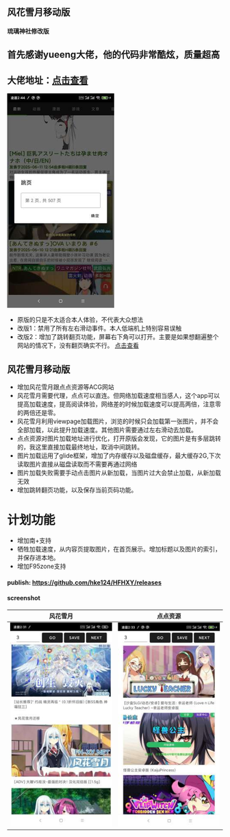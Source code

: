 ## 风花雪月移动版
#### 琉璃神社修改版
## 首先感谢yueeng大佬，他的代码非常酷炫，质量超高
## 大佬地址：[点击查看](https://github.com/yueeng/hacg)
![screenshot01](https://raw.githubusercontent.com/hke124/HFHXY/refs/heads/main/Screenshot_2025-06-12-02-44-57-221_io.github.yueeng.hacg.jpg)
- 原版的只是不太适合本人体验，不代表大众想法
- 改版1：禁用了所有左右滑动事件。本人低端机上特别容易误触
- 改版2：增加了跳转翻页功能，屏幕右下角可以打开。主要是如果想翻遍整个网站的情况下，没有翻页确实不行。
[点击查看](https://github.com/hke124/HFHXY/blob/main/Hacg.apk)

## 风花雪月移动版
- 增加风花雪月跟点点资源等ACG网站
- 风花雪月需要代理，点点可以直连。但网络加载速度相当感人，这个app可以提高加载速度，提高阅读体验，网络差的时候加载速度可以提高两倍，注意零的两倍还是零。
- 风花雪月利用viewpage加载图片，浏览的时候只会加载第一张图片，并不会全部加载，以此提升加载速度。其他图片需要通过左右滑动去加载。
- 点点资源对图片加载地址进行优化，打开原版会发现，它的图片是有多层跳转的，我这里直接加载最终地址，取消中间跳转。
- 图片加载运用了glide框架，增加了内存缓存以及磁盘缓存，最大缓存2G,下次读取图片直接从磁盘读取而不需要再通过网络
- 图片加载失败需要手动点击图片从新加载，当图片过大会禁止加载，从新加载无效
- 增加跳转翻页功能，以及保存当前页码功能。
# 计划功能
- 增加南+支持
- 牺牲加载速度，从内容页提取图片，在首页展示。增加标题以及图片的索引，并保存进本地。
- 增加F95zone支持

#### publish: https://github.com/hke124/HFHXY/releases

#### screenshot
风花雪月 | 点点资源
------------ | ------------- |
![screenshot01](https://raw.githubusercontent.com/hke124/HFHXY/refs/heads/main/Screenshot_2025-06-12-02-31-07-701_com.hke.hfhxy.jpg)|![screenshot02](https://raw.githubusercontent.com/hke124/HFHXY/refs/heads/main/Screenshot_2025-06-12-02-33-42-457_com.hke.hfhxy.jpg)
